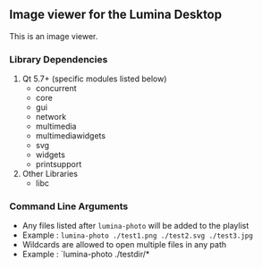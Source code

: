 ## Image viewer for the Lumina Desktop

This is an image viewer.

### Library Dependencies

1. Qt 5.7+ (specific modules listed below)
   * concurrent
   * core
   * gui
   * network
   * multimedia
   * multimediawidgets
   * svg
   * widgets
   * printsupport
2. Other Libraries
   * libc

### Command Line Arguments

* Any files listed after `lumina-photo` will be added to the playlist
 * Example : `lumina-photo ./test1.png ./test2.svg ./test3.jpg`
* Wildcards are allowed to open multiple files in any path
 * Example : `lumina-photo ./testdir/*

